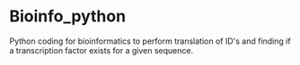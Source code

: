 # Bioinfo_python
Python coding for bioinformatics to perform translation of ID's and finding if a transcription factor exists for a given sequence.
